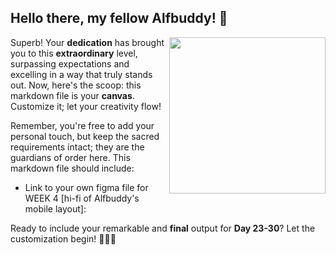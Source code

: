 ## Hello there, my fellow Alfbuddy! 💖

<img align="right" width="250px" src="https://github.com/xialuna/30-Days-of-UI-UX/assets/95476379/9372583d-0554-4b2e-b360-945aa8ec5444">

Superb! Your **dedication** has brought you to this **extraordinary** level, surpassing expectations and excelling in a way that truly stands out. Now, here's the scoop: this markdown file is your **canvas**. Customize it; let your creativity flow!

Remember, you're free to add your personal touch, but keep the sacred requirements intact; they are the guardians of order here. This markdown file should include:
- Link to your own figma file for WEEK 4  [hi-fi of Alfbuddy's mobile layout]:


Ready to include your remarkable and **final** output for **Day 23-30**? Let the customization begin! 🧑‍🚀✨

<!-- You may now delete and modify the content of this file -->
